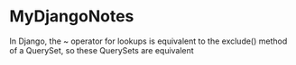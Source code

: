 # MyDjangoNotes

In Django, the ~ operator for lookups is equivalent to the exclude() method of
a QuerySet, so these QuerySets are equivalent
